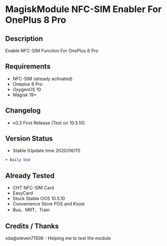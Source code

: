 # MagiskModule NFC-SIM Enabler For OnePlus 8 Pro

## Description
Enable NFC-SIM Function For OnePlus 8 Pro
## Requirements
* NFC-SIM (already activated)
* Oneplus 8 Pro
* OxygenOS 10
* Magisk 19+
## Changelog
* v0.3 First Release (Test on 10.5.10)
## Version Status
* Stable (Update time 2020/06/11)
```diff
+ Daily Use
```
## Already Tested
* CHT NFC-SIM Card
* EasyCard
* Stock Stable OOS 10.5.10  
* Convenience Store POS and Kiosk
* Bus、MRT、Train
## Credits / Thanks 
xda@steven71508 - Helping me to test the module
